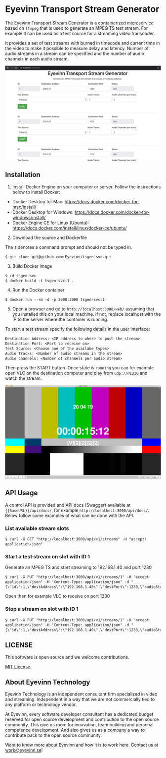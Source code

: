 # Eyevinn Transport Stream Generator

The Eyevinn Transport Stream Generator is a containerized microservice based on `ffmpeg` that is used to generate an MPEG TS test stream. For example it can be used as a test source for a streaming video transcoder.

It provides a set of test streams with burned in timecode and current time in the video to make it possible to measure delay and latency. Number of audio streams in a stream can be specified and the number of audio channels in each audio stream.

![Web GUI](tsgen-gui.png)

## Installation

1. Install Docker Engine on your computer or server. Follow the instructions below to install Docker:

- Docker Desktop for Mac: https://docs.docker.com/docker-for-mac/install/
- Docker Desktop for Windows: https://docs.docker.com/docker-for-windows/install/
- Docker Engine CE for Linux (Ubuntu): https://docs.docker.com/install/linux/docker-ce/ubuntu/

2. Download the source and Dockerfile

The `$` denotes a command prompt and should not be typed in.

```
$ git clone git@github.com:Eyevinn/tsgen-svc.git
```

3. Build Docker image

```
$ cd tsgen-svc
$ docker build -t tsgen-svc:1 .
```

4. Run the Docker container

```
$ docker run --rm -d -p 3000:3000 tsgen-svc:1
```

5. Open a browser and go to `http://localhost:3000/web/` assuming that you installed this on your local machine. If not, replace localhost with the IP to the server where the container is running.

To start a test stream specify the following details in the user interface:

```
Destination Address: <IP address to where to push the stream>
Destination Port: <Port to receive on>
Test Source: <Choose one of the availabe types>
Audio Tracks: <Number of audio streams in the stream>
Audio Channels: <Number of channels per audio stream>
```

Then press the START button. Once state is `running` you can for example open VLC on the destination computer and play from `udp://@1230` and watch the stream.

![Screenshot](tsgen-sc.png)

## API Usage

A control API is provided and API docs (Swagger) available at `{{BaseURL}}/api/docs/`, for example `http://localhost:3000/api/docs/`. Below follow some examples of what can be done with the API.

### List available stream slots

```
$ curl -X GET "http://localhost:3000/api/v1/streams" -H "accept: application/json"
```

### Start a test stream on slot with ID 1

Generate an MPEG TS and start streaming to 192.168.1.40 and port 1230

```
$ curl -X PUT "http://localhost:3000/api/v1/streams/1" -H "accept: application/json" -H "Content-Type: application/json" -d "{\"id\":1,\"destAddress\":\"192.168.1.40\",\"destPort\":1230,\"audioStreams\":4,\"channels\":2,\"type\":\"testsrc720p25\",\"state\":\"starting\"}"
```

Open then for example VLC to receive on port 1230

### Stop a stream on slot with ID 1

```
$ curl -X PUT "http://localhost:3000/api/v1/streams/1" -H "accept: application/json" -H "Content-Type: application/json" -d "{\"id\":1,\"destAddress\":\"192.168.1.40\",\"destPort\":1230,\"audioStreams\":4,\"channels\":2,\"type\":\"testsrc720p25\",\"state\":\"stopping\"}"
```

## LICENSE

This software is open source and we welcome contributions.

[MIT License](https://github.com/Eyevinn/tsgen-svc/blob/master/LICENSE)

## About Eyevinn Technology

Eyevinn Technology is an independent consultant firm specialized in video and streaming. Independent in a way that we are not commercially tied to any platform or technology vendor.

At Eyevinn, every software developer consultant has a dedicated budget reserved for open source development and contribution to the open source community. This give us room for innovation, team building and personal competence development. And also gives us as a company a way to contribute back to the open source community. 

Want to know more about Eyevinn and how it is to work here. Contact us at work@eyevinn.se!